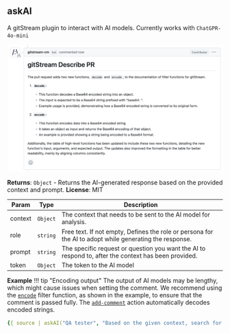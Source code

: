 <a name="module_generateDescription"></a>

## askAI
A gitStream plugin to interact with AI models. Currently works with `ChatGPR-4o-mini`

![Example PR description](screenshots/askAI-describe-PR.png)

**Returns**: <code>Object</code> -  Returns the AI-generated response based on the provided context and prompt.
**License**: MIT

| Param   | Type     | Description                                                                                                        |
| ------- | -------- | ------------------------------------------------------------------------------------------------------------------ |
| context | `Object` | The context that needs to be sent to the AI model for analysis.                                                    |
| role    | `string` |  Free text. If not empty, Defines the role or persona for the AI to adopt while generating the response.           |
| prompt  | `string` | The specific request or question you want the AI to respond to, after the context has been provided.               |
| token   | `Object` | The token to the AI model                                                                                          |


**Example**
!!! tip "Encoding output"
    The output of AI models may be lengthy, which might cause issues when setting the comment. We recommend using the [`encode`](./filter-functions.md#encode) filter function, as shown in the example, to ensure that the comment is passed fully.
    The [`add-comment`](./automation-actions.md#add-comment) action automatically decodes encoded strings.
    
```yaml
{{ source | askAI("QA tester", "Based on the given context, search for new functions without tests and suggest the tests to add. If all functions are covered completely, return 'no tests to suggest.'", env.OPEN_AI_TOKEN) }}
```
